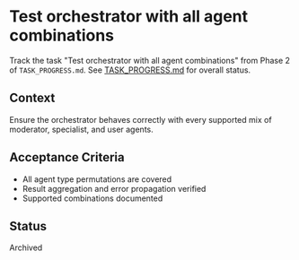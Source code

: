 # Test orchestrator with all agent combinations

Track the task "Test orchestrator with all agent combinations" from Phase 2 of `TASK_PROGRESS.md`.
See [TASK_PROGRESS.md](../TASK_PROGRESS.md) for overall status.

## Context
Ensure the orchestrator behaves correctly with every supported mix of
moderator, specialist, and user agents.

## Acceptance Criteria
- All agent type permutations are covered
- Result aggregation and error propagation verified
- Supported combinations documented

## Status
Archived

